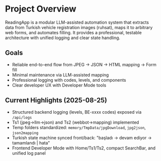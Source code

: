 # Project Overview

ReadingApp is a modular LLM-assisted automation system that extracts data from Turkish vehicle registration images (ruhsat), maps it to arbitrary web forms, and automates filling. It provides a professional, testable architecture with unified logging and clear state handling.

## Goals
- Reliable end-to-end flow from JPEG → JSON → HTML mapping → Form fill
- Minimal maintenance via LLM-assisted mapping
- Professional logging with codes, levels, and components
- Clear developer UX with Developer Mode tools

## Current Highlights (2025-08-25)
- Structured backend logging (levels, BE-xxxx codes) exposed via `/api/logs`
- Ts1 (jpeg→llm→json) and Ts2 (webbot→mapping) implemented
- Temp folders standardized: `memory/TmpData/jpgDownload`, `jpg2json`, `json2mapping`
- Turkish state machine synced front/back: "başladı → devam ediyor → tamamlandı | hata"
- Frontend Developer Mode with Home/Ts1/Ts2, compact SearchBar, and unified log panel
